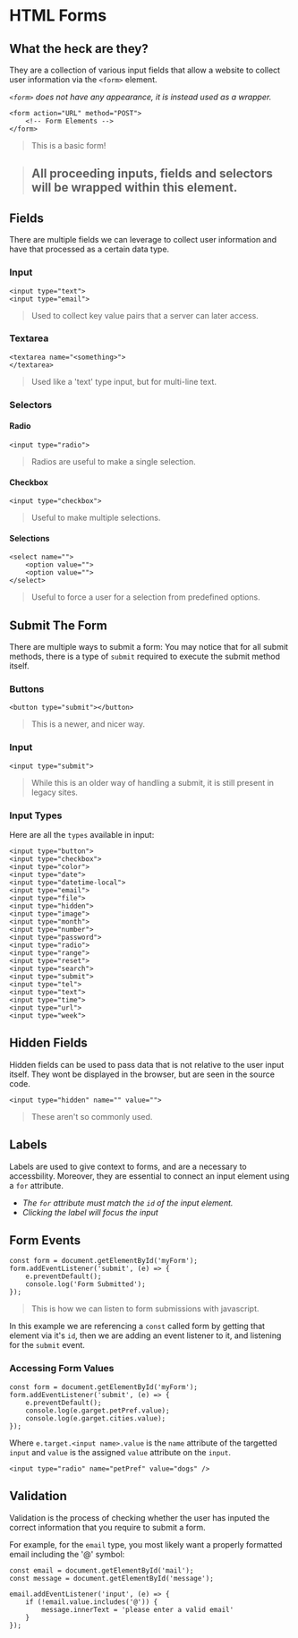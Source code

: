# HTML Forms

## What the heck are they?

They are a collection of various input fields that allow a website to collect user information via the `<form>` element.

*`<form>` does not have any appearance, it is instead used as a wrapper.*

```
<form action="URL" method="POST">
    <!-- Form Elements -->
</form>
```
> This is a basic form!

> ## All proceeding inputs, fields and selectors will be wrapped within this element.

## Fields

There are multiple fields we can leverage to collect user information and have that processed as a certain data type.

### Input

```
<input type="text">
<input type="email">
```
> Used to collect key value pairs that a server can later access.

### Textarea

```
<textarea name="<something>">
</textarea>
```
> Used like a 'text' type input, but for multi-line text.

### Selectors

#### Radio

```
<input type="radio">
```
> Radios are useful to make a single selection.

#### Checkbox

```
<input type="checkbox">
```
> Useful to make multiple selections.

#### Selections

```
<select name="">
    <option value="">
    <option value="">
</select>
```
> Useful to force a user for a selection from predefined options.

## Submit The Form

There are multiple ways to submit a form:
You may notice that for all submit methods, there is a type of `submit` required to execute the submit method itself.

### Buttons

```
<button type="submit"></button>
```
> This is a newer, and nicer way.

### Input

```
<input type="submit">
```
> While this is an older way of handling a submit, it is still present in legacy sites.

### Input Types

Here are all the `types` available in input:

```
<input type="button">
<input type="checkbox">
<input type="color">
<input type="date">
<input type="datetime-local">
<input type="email">
<input type="file">
<input type="hidden">
<input type="image">
<input type="month">
<input type="number">
<input type="password">
<input type="radio">
<input type="range">
<input type="reset">
<input type="search">
<input type="submit">
<input type="tel">
<input type="text">
<input type="time">
<input type="url">
<input type="week">
```

## Hidden Fields

Hidden fields can be used to pass data that is not relative to the user input itself.
They wont be displayed in the browser, but are seen in the source code.

```
<input type="hidden" name="" value="">
```
> These aren't so commonly used.

## Labels

Labels are used to give context to forms, and are a necessary to accessbility.
Moreover, they are essential to connect an input element using a `for` attribute.

- *The `for` attribute must match the `id` of the input element.*
- *Clicking the label will focus the input*

## Form Events

```
const form = document.getElementById('myForm');
form.addEventListener('submit', (e) => {
    e.preventDefault();
    console.log('Form Submitted');
});
```
> This is how we can listen to form submissions with javascript.

In this example we are referencing a `const` called form by getting that element via it's `id`, then we are adding an event listener to it, and listening for the `submit` event.

### Accessing Form Values

```
const form = document.getElementById('myForm');
form.addEventListener('submit', (e) => {
    e.preventDefault();
    console.log(e.garget.petPref.value);
    console.log(e.garget.cities.value);
});
```

Where `e.target.<input name>.value` is the `name` attribute of the targetted `input` and `value` is the assigned `value` attribute on the `input`.

```
<input type="radio" name="petPref" value="dogs" />
```

## Validation

Validation is the process of checking whether the user has inputed the correct information that you require to submit a form.

For example, for the `email` type, you most likely want a properly formatted email including the '@' symbol:

```
const email = document.getElementById('mail');
const message = document.getElementById('message');

email.addEventListener('input', (e) => {
    if (!email.value.includes('@')) {
        message.innerText = 'please enter a valid email'
    }
});
```
